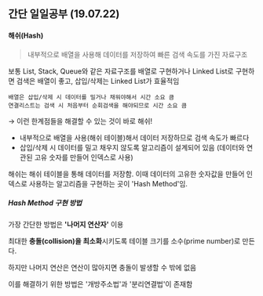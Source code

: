 ## 간단 일일공부 (19.07.22)

#### 해쉬(Hash)

> 내부적으로 배열을 사용해 데이터를 저장하여 빠른 검색 속도를 가진 자료구조

보통 List, Stack, Queue와 같은 자료구조를 배열로 구현하거나 Linked List로 구현하면 검색은 배열이 좋고, 삽입/삭제는 Linked List가 효율적임

```
배열은 삽입/삭제 시 데이터를 밀거나 채워야해서 시간 소요 큼
연결리스트는 검색 시 처음부터 순회검색을 해야되므로 시간 소요 큼
```

→ 이런 한계점들을 해결할 수 있는 것이 바로 해쉬!

- 내부적으로 배열을 사용(해쉬 테이블)해서 데이터 저장하므로 검색 속도가 빠르다
- 삽입/삭제 시 데이터를 밀고 채우지 않도록 알고리즘이 설계되어 있음
  (데이터와 연관된 고유 숫자를 만들어 인덱스로 사용)



해쉬는 해쉬 테이블을 통해 데이터를 저장함. 이때 데이터의 고유한 숫자값을 만들어 인덱스로 사용하는 알고리즘을 구현하는 곳이 'Hash Method'임. 

##### Hash Method 구현 방법

가장 간단한 방법은 **'나머지 연산자'** 이용

최대한 **충돌(collision)을 최소화**시키도록 테이블 크기를 소수(prime number)로 만든다.

하지만 나머지 연산은 연산이 많아지면 충돌이 발생할 수 밖에 없음

이를 해결하기 위한 방법은 '개방주소법'과 '분리연결법'이 존재함